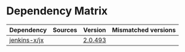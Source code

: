 # Dependency Matrix

Dependency | Sources | Version | Mismatched versions
---------- | ------- | ------- | -------------------
[jenkins-x/jx](https://github.com/jenkins-x/jx) |  | [2.0.493](https://github.com/jenkins-x/jx/releases/tag/v2.0.493) | 
